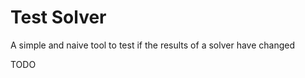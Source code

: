Test Solver
===========

A simple and naive tool to test if the results of a solver have changed

TODO

